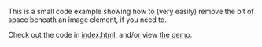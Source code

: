 This is a small code example showing how to (very easily) remove the bit of space beneath an image element, if you need to.

Check out the code in [index.html](https://github.com/louiseswift/img-display-inherit/blob/master/index.html), and/or view [the demo](https://louiseswift.github.io/img-display-inherit/).
